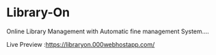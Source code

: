 # Library-On
Online Library Management with Automatic fine management System....

Live Preview :https://libraryon.000webhostapp.com/
